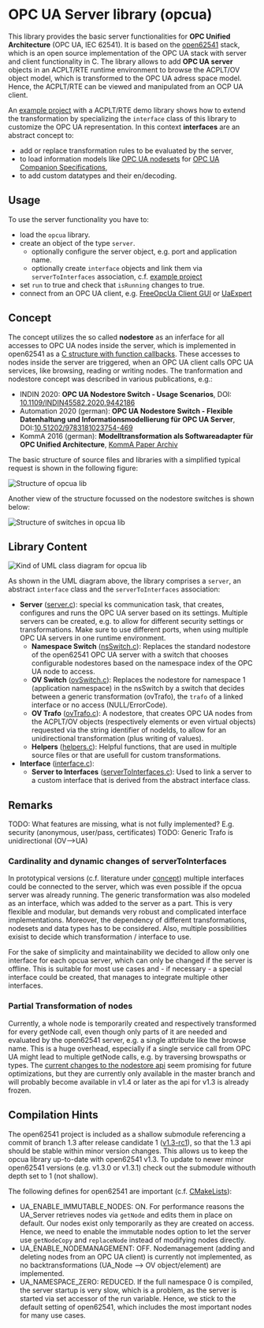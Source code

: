 # OPC UA Server library (opcua)

This library provides the basic server functionalities for **OPC Unified Architecture** (OPC UA, IEC 62541).
It is based on the [open62541](http://www.open62541.org/) stack, which is an open source implementation of the OPC UA stack with server and client functionality in C.
The library allows to add **OPC UA server** objects in an ACPLT/RTE runtime environment to browse the ACPLT/OV object model, which is transformed to the OPC UA adress space model.
Hence, the ACPLT/RTE can be viewed and manipulated from an OCP UA client.

An [example project](https://github.com/acplt/rte_opcua_example) with a ACPLT/RTE demo library shows how to extend the transformation by specializing the `interface` class of this library to customize the OPC UA representation.
In this context **interfaces** are an abstract concept to:

* add or replace transformation rules to be evaluated by the server,
* to load information models like [OPC UA nodesets](https://github.com/OPCFoundation/UA-Nodeset) for [OPC UA Companion Specifications](https://reference.opcfoundation.org/),
* to add custom datatypes and their en/decoding.

## Usage

To use the server functionality you have to:

* load the `opcua` library.
* create an object of the type `server`.
  * optionally configure the server object, e.g. port and application name.
  * optionally create `interface` objects and link them via `serverToInterfaces` association, c.f. [example project](https://github.com/acplt/rte_opcua_example)
* set `run` to true and check that `isRunning` changes to true.
* connect from an OPC UA client, e.g. [FreeOpcUa Client GUI](https://github.com/FreeOpcUa/opcua-client-gui) or [UaExpert](https://www.unified-automation.com/de/produkte/entwicklerwerkzeuge/uaexpert.html)

## Concept

The concept utilizes the so called **nodestore** as an inferface for all accesses to OPC UA nodes inside the server, which is implemented in open62541 as a [C structure with function callbacks](https://open62541.org/doc/current/nodestore.html#nodestore-plugin-api).
These accesses to nodes inside the server are triggered, when an OPC UA client calls OPC UA services, like browsing, reading or writing nodes.
The tranformation and nodestore concept was described in various publications, e.g.:

* INDIN 2020: **OPC UA Nodestore Switch - Usage Scenarios**, DOI: [10.1109/INDIN45582.2020.9442186](https://doi.org/10.1109/INDIN45582.2020.9442186)
* Automation 2020 (german): **OPC UA Nodestore Switch - Flexible Datenhaltung und Informationsmodellierung für OPC UA Server**, DOI:[10.51202/9783181023754-469](https://doi.org/10.51202/9783181023754-469)
* KommA 2016 (german): **Modelltransformation als Softwareadapter für OPC Unified Architecture**, [KommA Paper Archiv](https://www.jk-komma.de/index.php/paper-archiv)

The basic structure of source files and libraries with a simplified typical request is shown in the following figure:

![Structure of opcua lib](doc/opcua-concept-stack.svg)

Another view of the structure focussed on the nodestore switches is shown below:

![Structure of switches in opcua lib](doc/opcua-concept-switches.svg)

## Library Content

![Kind of UML class diagram for opcua lib](doc/opcua-lib-uml.svg)

As shown in the UML diagram above, the library comprises a `server`, an abstract `interface` class and the `serverToInterfaces` association:

* **Server** ([server.c](source/server.c)):
    special ks communication task, that creates, configures and runs the OPC UA server based on its settings.
    Multiple servers can be created, e.g. to allow for different security settings or transformations. Make sure to use different ports, when using multiple OPC UA servers in one runtime environment.
  * **Namespace Switch** ([nsSwitch.c](source/nsSwitch.c)):
    Replaces the standard nodestore of the open62541 OPC UA server with a switch that chooses configurable nodestores based on the namespace index of the OPC UA node to access.
  * **OV Switch** ([ovSwitch.c](source/ovSwitch.c)):
    Replaces the nodestore for namespace 1 (application namespace) in the nsSwitch by a switch that decides between a generic transformation (ovTrafo), the `trafo` of a linked interface or no access (NULL/ErrorCode).
  * **OV Trafo** ([ovTrafo.c](source/ovTrafo.c)):
    A nodestore, that creates OPC UA nodes from the ACPLT/OV objects (respectively elements or even virtual objects) requested via the string identifier of nodeIds, to allow for an unidirectional transformation (plus writing of values).
  * **Helpers** ([helpers.c](source/helpers.c)):
    Helpful functions, that are used in multiple source files or that are usefull for custom transformations.
* **Interface** ([interface.c](source/interface.c)):
  * **Server to Interfaces** ([serverToInterfaces.c](source/interface.c)):
    Used to link a server to a custom interface that is derived from the abstract interface class.

## Remarks

TODO: What features are missing, what is not fully implemented? E.g. security (anonymous, user/pass, certificates)
TODO: Generic Trafo is unidirectional (OV-->UA)

### Cardinality and dynamic changes of serverToInterfaces

In prototypical versions (c.f. literature under [concept](#Concept)) multiple interfaces could be connected to the server, which was even possible if the opcua server was already running.
The generic transformation was also modeled as an interface, which was added to the server as a part.
This is very flexible and modular, but demands very robust and complicated interface implementations.
Moreover, the dependency of different transformations, nodesets and data types has to be considered.
Also, multiple possibilities exisist to decide which transformation / interface to use.

For the sake of simplicity and maintainability we decided to allow only one interface for each opcua server, which can only be changed if the server is offline.
This is suitable for most use cases and - if necessary - a special interface could be created, that manages to integrate multiple other interfaces.

### Partial Transformation of nodes

Currently, a whole node is temporarily created and respectively transformed for every getNode call, even though only parts of it are needed and evaluated by the open62541 server, e.g. a single attribute like the browse name.
This is a huge overhead, especially if a single service call from OPC UA might lead to multiple getNode calls, e.g. by traversing browspaths or types.
The [current changes to the nodestore api](https://github.com/open62541/open62541/commit/6b8db940e5fb4699c7bcde777fc7b21234cc947b) seem promising for future optimizations, but they are currently only available in the master branch and will probably become available in v1.4 or later as the api for v1.3 is already frozen.

## Compilation Hints

The open62541 project is included as a shallow submodule referencing a commit of branch 1.3 after release candidate 1 ([v1.3-rc1](https://github.com/open62541/open62541/releases/tag/v1.3-rc1)), so that the 1.3 api should be stable within minor version changes.
This allows us to keep the opcua library up-to-date with open62541 v1.3.
To update to newer minor open62541 versions (e.g. v1.3.0 or v1.3.1) check out the submodule withouth depth set to 1 (not shallow).

The following defines for open62541 are important (c.f. [CMakeLists](CMakeLists.txt)):

* UA_ENABLE_IMMUTABLE_NODES: ON.
For performance reasons the UA_Server retrieves nodes via `getNode` and edits them in place on default.
Our nodes exist only temporarily as they are created on access.
Hence, we need to enable the immutable nodes option to let the server use `getNodeCopy` and `replaceNode` instead of modifying nodes directly.
* UA_ENABLE_NODEMANAGEMENT: OFF.
Nodemanagement (adding and deleting nodes from an OPC UA client) is currently not implemented, as no backtransformations (UA_Node --> OV object/element) are implemented.
* UA_NAMESPACE_ZERO: REDUCED.
If the full namespace 0 is compiled, the server startup is very slow, which is a problem, as the server is started via set accessor of the run variable.
Hence, we stick to the default setting of open62541, which includes the most important nodes for many use cases.
